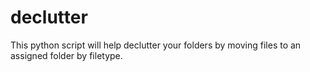 # declutter
This python script will help declutter your folders by moving files to an assigned folder by filetype.
